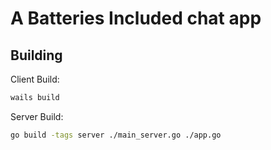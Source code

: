 # A Batteries Included chat app

## Building

Client Build:

```bash
wails build
```

Server Build:

```bash
go build -tags server ./main_server.go ./app.go
```
